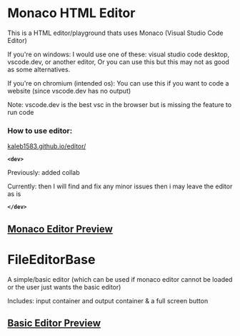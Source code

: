 # Monaco HTML Editor

This is a HTML editor/playground thats uses Monaco (Visual Studio Code Editor)

If you're on windows:
  I would use one of these: visual studio code desktop, vscode.dev, or another editor,
  Or you can use this but this may not as good as some alternatives.

If you're on chromium (intended os):
  You can use this if you want to code a website (since vscode.dev has no output)

Note: vscode.dev is the best vsc in the browser but is missing the feature to run code

### How to use editor:

 [kaleb1583.github.io/editor/](https://kaleb1583.github.io/editor/)
 
**```<dev>```**

Previously: 
  added collab

Currently: 
  then I will find and fix any minor issues
  then i may leave the editor as is


**```</dev>```**

[Monaco Editor Preview](https://github.com/Kaleb1583/editor/blob/main/previews/WithMonaco.png)
---

# FileEditorBase

A simple/basic editor (which can be used if monaco editor cannot be loaded or the user just wants the basic editor)

Includes: input container and output container & a full screen button


[Basic Editor Preview](https://github.com/Kaleb1583/editor/blob/main/previews/WithoutMonaco.png)
---

